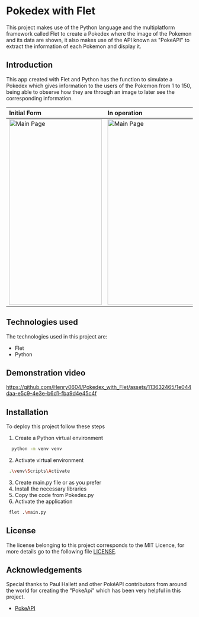 # Pokedex with Flet
This project makes use of the Python language and the multiplatform framework called Flet to create a Pokedex where the image of the Pokemon and its data are shown, it also makes use of the API known as "PokeAPI" to extract the information of each Pokemon and display it.

## Introduction
This app created with Flet and Python has the function to simulate a Pokedex which gives information to the users of the Pokemon from 1 to 150, being able to observe how they are through an image to later see the corresponding information.

| Initial Form | In operation    |
| :-------- | :------- | 
| <img src="https://github.com/Henry0604/Pokedex_with_Flet/assets/113632465/35ca5b20-ee9a-4d98-b3ab-be7c3a254840" alt="Main Page" width="250" height="500" /> | <img src="https://github.com/Henry0604/Pokedex_with_Flet/assets/113632465/b9b92346-1bf6-4884-8e54-4676dd8bb420" alt="Main Page" width="250" height="500" /> | 

## Technologies used 

The technologies used in this project are:

 - Flet
 - Python

## Demonstration video

https://github.com/Henry0604/Pokedex_with_Flet/assets/113632465/1e044daa-e5c9-4e3e-b6d1-fba9d4e45c4f

## Installation

To deploy this project follow these steps

1. Create a Python virtual environment
```bash
  python -m venv venv
```
2. Activate virtual environment
 ```bash
  .\venv\Scripts\Activate
```
3. Create main.py file or as you prefer
4. Install the necessary libraries
5. Copy the code from Pokedex.py
6. Activate the application
 ```bash
  flet .\main.py
```

## License

The license belonging to this project corresponds to the MIT Licence, for more details go to the following file [LICENSE](LICENSE.txt).

## Acknowledgements

Special thanks to Paul Hallett and other PokéAPI contributors from around the world for creating the "PokeApi" which has been very helpful in this project.

* [PokeAPI](https://pokeapi.co/)
